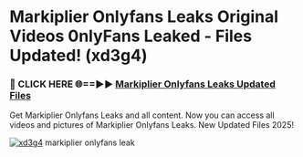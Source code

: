 # Markiplier Onlyfans Leaks Original Videos 0nlyFans Leaked - Files Updated! (xd3g4)

<h3>🔴 CLICK HERE 🌐==►► <a href="https://tinyurl.com/2jnfzry5" rel="nofollow">Markiplier Onlyfans Leaks Updated Files</a></h3>

Get Markiplier Onlyfans Leaks and all content. Now you can access all videos and pictures of Markiplier Onlyfans Leaks. New Updated Files 2025!

[![xd3g4](https://i.imgur.com/GyGTBgg.gif)](https://tinyurl.com/2jnfzry5)
markiplier onlyfans leak